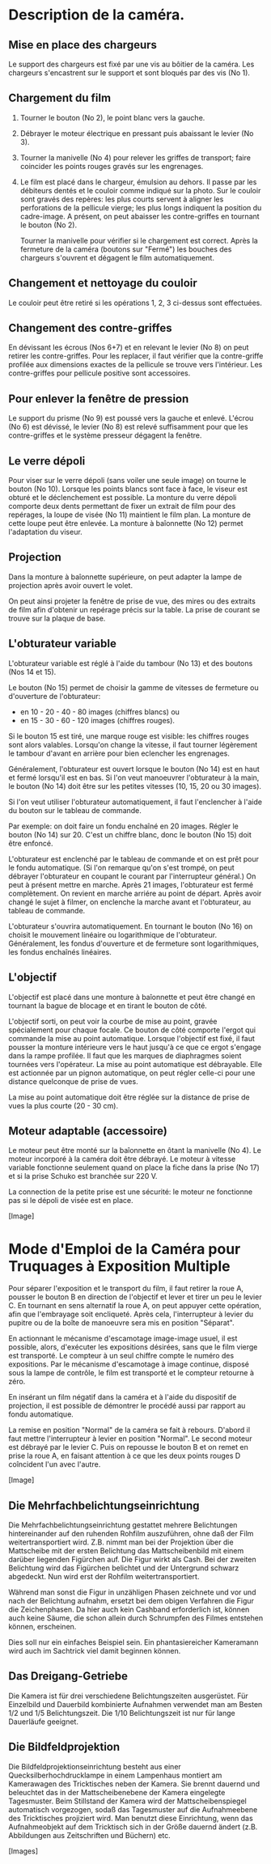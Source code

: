 Description de la caméra.
=========================

Mise en place des chargeurs
---------------------------
Le support des chargeurs est fixé par une vis au bôitier de la caméra.
Les chargeurs s'encastrent sur le support et sont bloqués par des vis
(No 1).

Chargement du film
------------------
1. Tourner le bouton (No 2), le point blanc vers la gauche.
2. Débrayer le moteur électrique en pressant puis abaissant le levier
   (No 3).
3. Tourner la manivelle (No 4) pour relever les griffes de transport;
   faire coincider les points rouges gravés sur les engrenages.
4. Le film est placé dans le chargeur, émulsion au dehors. Il passe
   par les débiteurs dentés et le couloir comme indiqué sur la photo.
   Sur le couloir sont gravés des repères: les plus courts servent à
   aligner les perforations de la pellicule vierge; les plus longs
   indiquent la position du cadre-image. A présent, on peut abaisser
   les contre-griffes en tournant le bouton (No 2).

   Tourner la manivelle pour vérifier si le chargement est correct.
   Après la fermeture de la caméra (boutons sur "Fermé") les bouches
   des chargeurs s'ouvrent et dégagent le film automatiquement.

Changement et nettoyage du couloir
----------------------------------
Le couloir peut être retiré si les opérations 1, 2, 3 ci-dessus sont
effectuées.

Changement des contre-griffes
-----------------------------
En dévissant les écrous (Nos 6+7) et en relevant le levier (No 8) on
peut retirer les contre-griffes. Pour les replacer, il faut vérifier
que la contre-griffe profilée aux dimensions exactes de la pellicule
se trouve vers l'intérieur. Les contre-griffes pour pellicule positive
sont accessoires.

Pour enlever la fenêtre de pression
-----------------------------------
Le support du prisme (No 9) est poussé vers la gauche et enlevé.
L'écrou (No 6) est dévissé, le levier (No 8) est relevé suffisamment
pour que les contre-griffes et le système presseur dégagent la
fenêtre.

Le verre dépoli
---------------
Pour viser sur le verre dépoli (sans voiler une seule image) on tourne
le bouton (No 10). Lorsque les points blancs sont face à face, le
viseur est obturé et le déclenchement est possible. La monture du
verre dépoli comporte deux dents permettant de fixer un extrait de
film pour des repérages, la loupe de visée (No 11) maintient le film
plan. La monture de cette loupe peut être enlevée. La monture à
baîonnette (No 12) permet l'adaptation du viseur.

Projection
----------
Dans la monture à baîonnette supérieure, on peut adapter la lampe de
projection après avoir ouvert le volet.

On peut ainsi projeter la fenêtre de prise de vue, des mires ou des
extraits de film afin d'obtenir un repérage précis sur la table. La
prise de courant se trouve sur la plaque de base.

L'obturateur variable
---------------------
L'obturateur variable est réglé à l'aide du tambour (No 13) et des
boutons (Nos 14 et 15).

Le bouton (No 15) permet de choisir la gamme de vitesses de fermeture
ou d'ouverture de l'obturateur:
  - en 10 - 20 - 40 - 80 images (chiffres blancs) ou
  - en 15 - 30 - 60 - 120 images (chiffres rouges).

Si le bouton 15 est tiré, une marque rouge est visible: les chiffres
rouges sont alors valables. Lorsqu'on change la vitesse, il faut
tourner légèrement le tambour d'avant en arrière pour bien eclencher
les engrenages.

Généralement, l'obturateur est ouvert lorsque le bouton (No 14) est en
haut et fermé lorsqu'il est en bas. Si l'on veut manoeuvrer
l'obturateur à la main, le bouton (No 14) doit être sur les petites
vitesses (10, 15, 20 ou 30 images).

Si l'on veut utiliser l'obturateur automatiquement, il faut
l'enclencher à l'aide du bouton sur le tableau de commande.

Par exemple: on doit faire un fondu enchaîné en 20 images. Régler le
bouton (No 14) sur 20. C'est un chiffre blanc, donc le bouton (No 15)
doit être enfoncé.

L'obturateur est enclenché par le tableau de commande et on est prêt
pour le fondu automatique. (Si l'on remarque qu'on s'est trompé, on
peut débrayer l'obturateur en coupant le courant par l'interrupteur
général.) On peut à présent mettre en marche.
Après 21 images, l'obturateur est fermé complètement. On revient en
marche arriére au point de départ. Après avoir changé le sujet à
filmer, on enclenche la marche avant et l'obturateur, au tableau de
commande.

L'obturateur s'ouvrira automatiquement. En tournant le bouton (No 16)
on choisit le mouvement linéaire ou logarithmique de l'obturateur.
Généralement, les fondus d'ouverture et de fermeture sont
logarithmiques, les fondus enchaînés linéaires.

L'objectif
----------
L'objectif est placé dans une monture à baîonnette et peut être changé
en tournant la bague de blocage et en tirant le bouton de côté.

L'objectif sorti, on peut voir la courbe de mise au point, gravée
spécialement pour chaque focale. Ce bouton de côté comporte l'ergot
qui commande la mise au point automatique. Lorsque l'objectif est
fixé, il faut pousser la monture intérieure vers le haut jusqu'à ce
que ce ergot s'engage dans la rampe profilée. Il faut que les marques
de diaphragmes soient tournées vers l'opérateur. La mise au point
automatique est débrayable. Elle est actionnée par un pignon
automatique, on peut régler celle-ci pour une distance quelconque de
prise de vues.

La mise au point automatique doit être réglée sur la distance de prise
de vues la plus courte (20 - 30 cm).

Moteur adaptable (accessoire)
-----------------------------
Le moteur peut être monté sur la baîonnette en ôtant la manivelle
(No 4). Le moteur incorporé à la caméra doit être débrayé.
Le moteur à vitesse variable fonctionne seulement quand on place la
fiche dans la prise (No 17) et si la prise Schuko est branchée sur
220 V.

La connection de la petite prise est une sécurité: le moteur ne
fonctionne pas si le dépoli de visée est en place.

[Image]

Mode d'Emploi de la Caméra pour Truquages à Exposition Multiple
===============================================================

Pour séparer l'exposition et le transport du film, il faut retirer la
roue A, pousser le bouton B en direction de l'objectif et lever et
tirer un peu le levier C. En tournant en sens alternatif la roue A, on
peut appuyer cette opération, afin que l'embrayage soit encliqueté.
Après cela, l'interrupteur à levier du pupitre ou de la boîte de
manoeuvre sera mis en position "Séparat".

En actionnant le mécanisme d'escamotage image-image usuel, il est
possible, alors, d'exécuter les expositions désirées, sans que le film
vierge est transporté. Le compteur à un seul chiffre compte le numéro
des expositions. Par le mécanisme d'escamotage à image continue,
disposé sous la lampe de contrôle, le film est transporté et le
compteur retourne à zéro.

En insérant un film négatif dans la caméra et à l'aide du dispositif
de projection, il est possible de démontrer le procédé aussi par
rapport au fondu automatique.

La remise en position "Normal" de la caméra se fait à rebours. D'abord
il faut mettre l'interrupteur à levier en position "Normal". Le second
moteur est débrayé par le levier C. Puis on repousse le bouton B et on
remet en prise la roue A, en faisant attention à ce que les deux
points rouges D coîncident l'un avec l'autre.

[Image]

Die Mehrfachbelichtungseinrichtung
----------------------------------
Die Mehrfachbelichtungseinrichtung gestattet mehrere Belichtungen
hintereinander auf den ruhenden Rohfilm auszuführen, ohne daß der Film
weitertransportiert wird.
Z.B. nimmt man bei der Projektion über die Mattscheibe mit der ersten
Belichtung das Mattscheibenbild mit einem darüber liegenden Figürchen
auf. Die Figur wirkt als Cash. Bei der zweiten Belichtung wird das
Figürchen belichtet und der Untergrund schwarz abgedeckt. Nun wird
erst der Rohfilm weitertransportiert.

Während man sonst die Figur in unzähligen Phasen zeichnete und vor und
nach der Belichtung aufnahm, ersetzt bei dem obigen Verfahren die
Figur die Zeichenphasen. Da hier auch kein Cashband erforderlich ist,
können auch keine Säume, die schon allein durch Schrumpfen des Filmes
entstehen können, erscheinen.

Dies soll nur ein einfaches Beispiel sein. Ein phantasiereicher
Kameramann wird auch im Sachtrick viel damit beginnen können.

Das Dreigang-Getriebe
---------------------
Die Kamera ist für drei verschiedene Belichtungszeiten ausgerüstet.
Für Einzelbild und Dauerbild kombinierte Aufnahmen verwendet man am
Besten 1/2 und 1/5 Belichtungszeit. Die 1/10 Belichtungszeit ist nur
für lange Dauerläufe geeignet.

Die Bildfeldprojektion
----------------------
Die Bildfeldprojektionseinrichtung besteht aus einer
Quecksilberhochdrucklampe in einem Lampenhaus montiert am Kamerawagen
des Tricktisches neben der Kamera. Sie brennt dauernd und beleuchtet
das in der Mattscheibenebene der Kamera eingelegte Tagesmuster.
Beim Stillstand der Kamera wird der Mattscheibenspiegel automatisch
vorgezogen, sodaß das Tagesmuster auf die Aufnahmeebene des
Tricktisches projiziert wird. Man benutzt diese Einrichtung, wenn das
Aufnahmeobjekt auf dem Tricktisch sich in der Größe dauernd ändert
(z.B. Abbildungen aus Zeitschriften und Büchern) etc.

[Images]
